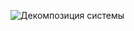 ![Декомпозиция системы](https://drive.google.com/file/d/1PYs0vuY1OYjisWoFHZv1fVFx2ZYHNGoO/view?usp=sharing)
